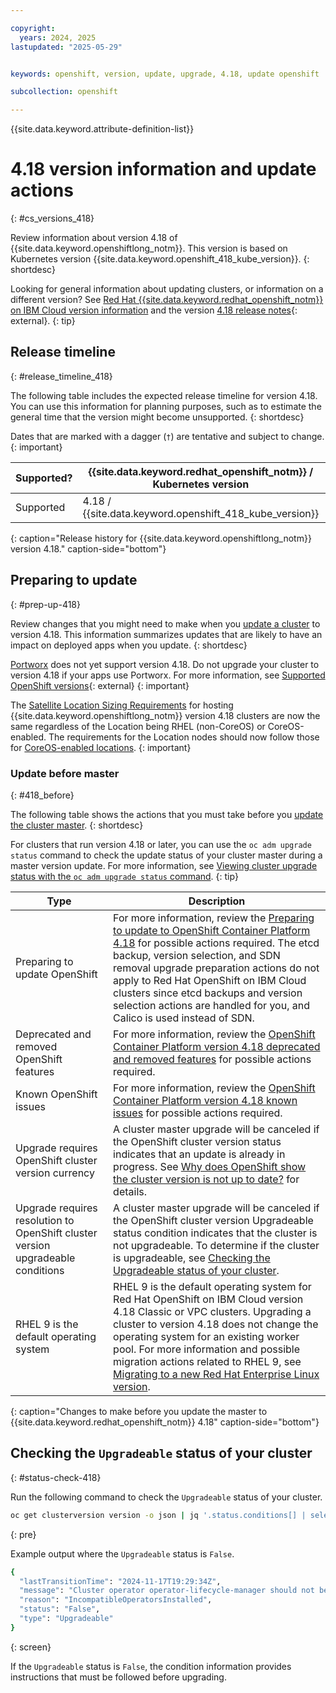 ```yaml
---

copyright:
  years: 2024, 2025
lastupdated: "2025-05-29"


keywords: openshift, version, update, upgrade, 4.18, update openshift

subcollection: openshift

---
```


{{site.data.keyword.attribute-definition-list}}


# 4.18 version information and update actions
{: #cs_versions_418}

Review information about version 4.18 of {{site.data.keyword.openshiftlong_notm}}. This version is based on Kubernetes version {{site.data.keyword.openshift_418_kube_version}}. 
{: shortdesc}

Looking for general information about updating clusters, or information on a different version? See [Red Hat {{site.data.keyword.redhat_openshift_notm}} on IBM Cloud version information](/docs/openshift?topic=openshift-openshift_versions) and the version [4.18 release notes](https://docs.redhat.com/documentation/openshift_container_platform/4.18/html/release_notes/ocp-4-18-release-notes#ocp-4-17-release-notes){: external}.
{: tip}



## Release timeline 
{: #release_timeline_418}

The following table includes the expected release timeline for version 4.18. You can use this information for planning purposes, such as to estimate the general time that the version might become unsupported. 
{: shortdesc}

Dates that are marked with a dagger (`†`) are tentative and subject to change.
{: important}

| Supported? | {{site.data.keyword.redhat_openshift_notm}} / Kubernetes version | Release date | Unsupported date |
| --- | --- | --- | --- |
| Supported | 4.18 / {{site.data.keyword.openshift_418_kube_version}} | {{site.data.keyword.openshift_418_release_date}} | {{site.data.keyword.openshift_418_unsupported_date}}`†` |
{: caption="Release history for {{site.data.keyword.openshiftlong_notm}} version 4.18." caption-side="bottom"}


## Preparing to update
{: #prep-up-418}

Review changes that you might need to make when you [update a cluster](/docs/openshift?topic=openshift-update) to version 4.18. This information summarizes updates that are likely to have an impact on deployed apps when you update.
{: shortdesc}

[Portworx](/docs/containers?topic=containers-storage_portworx_about) does not yet support version 4.18. Do not upgrade your cluster to version 4.18 if your apps use Portworx. For more information, see [Supported OpenShift versions](https://docs.portworx.com/portworx-enterprise/platform/openshift/ocp-ibm-cloud/before-you-begin#supported-openshift-versions){: external}
{: important}

The [Satellite Location Sizing Requirements](/docs/satellite?topic=satellite-location-sizing) for hosting {{site.data.keyword.openshiftlong_notm}} version 4.18 clusters are now the same regardless of the Location being RHEL (non-CoreOS) or CoreOS-enabled. The requirements for the Location nodes should now follow those for [CoreOS-enabled locations](/docs/satellite?topic=satellite-location-sizing#control-plane-how-many-clusters-rhcos).
{: important}


### Update before master
{: #418_before}

The following table shows the actions that you must take before you [update the cluster master](/docs/openshift?topic=openshift-update#master).
{: shortdesc}

For clusters that run version 4.18 or later, you can use the `oc adm upgrade status` command to check the update status of your cluster master during a master version update. For more information, see [Viewing cluster upgrade status with the `oc adm upgrade status` command](/docs/openshift?topic=openshift-upgrade-status).
{: tip}

| Type | Description |
| --- | --- |
| Preparing to update OpenShift | For more information, review the [Preparing to update to OpenShift Container Platform 4.18](https://docs.redhat.com/en/documentation/openshift_container_platform/4.18/html/updating_clusters/preparing-to-update-a-cluster#updating-cluster-prepare) for possible actions required. The etcd backup, version selection, and SDN removal upgrade preparation actions do not apply to Red Hat OpenShift on IBM Cloud clusters since etcd backups and version selection actions are handled for you, and Calico is used instead of SDN. |
| Deprecated and removed OpenShift features | For more information, review the [OpenShift Container Platform version 4.18 deprecated and removed features](https://docs.redhat.com/en/documentation/openshift_container_platform/4.18/html/release_notes/ocp-4-18-release-notes#ocp-4-18-deprecated-removed-features_release-notes) for possible actions required. |
| Known OpenShift issues | For more information, review the [OpenShift Container Platform version 4.18 known issues](https://docs.redhat.com/en/documentation/openshift_container_platform/4.18/html/release_notes/ocp-4-18-release-notes#ocp-4-18-known-issues_release-notes) for possible actions required. |
| Upgrade requires OpenShift cluster version currency | A cluster master upgrade will be canceled if the OpenShift cluster version status indicates that an update is already in progress. See [Why does OpenShift show the cluster version is not up to date?](/docs/openshift?topic=openshift-ts-cluster-version-downlevel) for details. |
| Upgrade requires resolution to OpenShift cluster version upgradeable conditions | A cluster master upgrade will be canceled if the OpenShift cluster version Upgradeable status condition indicates that the cluster is not upgradeable. To determine if the cluster is upgradeable, see [Checking the Upgradeable status of your cluster](/docs/openshift?topic=openshift-cs_versions_418#status-check-418). |
| RHEL 9 is the default operating system | RHEL 9 is the default operating system for Red Hat OpenShift on IBM Cloud version 4.18 Classic or VPC clusters. Upgrading a cluster to version 4.18 does not change the operating system for an existing worker pool. For more information and possible migration actions related to RHEL 9, see [Migrating to a new Red Hat Enterprise Linux version](/docs/openshift?topic=openshift-rhel_migrate). |
{: caption="Changes to make before you update the master to {{site.data.keyword.redhat_openshift_notm}} 4.18" caption-side="bottom"}



## Checking the `Upgradeable` status of your cluster
{: #status-check-418}

Run the following command to check the `Upgradeable` status of your cluster.

```sh
oc get clusterversion version -o json | jq '.status.conditions[] | select(.type == "Upgradeable")'
```
{: pre}

Example output where the `Upgradeable` status is `False`.

```sh
{
  "lastTransitionTime": "2024-11-17T19:29:34Z",
  "message": "Cluster operator operator-lifecycle-manager should not be upgraded between minor versions: ClusterServiceVersions blocking cluster upgrade: default/test is incompatible with OpenShift minor versions greater than 4.16",
  "reason": "IncompatibleOperatorsInstalled",
  "status": "False",
  "type": "Upgradeable"
}
```
{: screen}

If the `Upgradeable` status is `False`, the condition information provides instructions that must be followed before upgrading.
